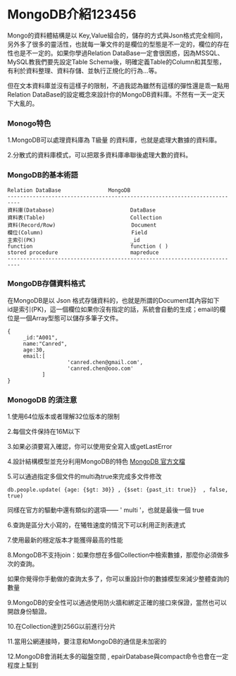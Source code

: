 # MongoDB介紹123456

Mongo的資料體結構是以 Key,Value組合的，儲存的方式與Json格式完全相同，另外多了很多的靈活性，也就每一筆文件的是欄位的型態是不一定的，欄位的存在性也是不一定的。如果你學過Relation DataBase一定會很困惑，因為MSSQL、MySQL教我們要先設定Table Schema後，明確定義Table的Column和其型態，有利於資料整理、資料存儲、並執行正規化的行為…等。

但在文本資料庫並沒有這樣子的限制，不過我認為雖然有這樣的彈性還是乖一點用Relation DataBase的設定概念來設計你的MongoDB資料庫。不然有一天一定天下大亂的。

### Monogo特色
1.MongoDB可以處理資料庫為 T級量 的資料庫，也就是處理大數據的資料庫。  

2.分散式的資料庫模式，可以把眾多資料庫串聯後處理大數的資料。  

### MongoDB的基本術語
```
Relation DataBase               MongoDB
--------------------------------------------------------------------------
資料庫(Database)                        DataBase
資料表(Table)                           Collection
資料(Record/Row)                        Document
欄位(Column)                            Field
主索引(PK)                              _id
function                               function ( )
stored procedure                       mapreduce
--------------------------------------------------------------------------
```

### MongoDB存儲資料格式
在MongoDB是以 Json 格式存儲資料的，也就是所謂的Document其內容如下  
id是索引(PK)，這一個欄位如果你沒有指定的話，系統會自動的生成；email的欄位是一個Array型態可以儲存多筆子文件。  

```
{
     _id:"A001",
     name:"Canred",
     age:30,
     email:[
                   'canred.chen@gmail.com',
                   'canred.chen@ooo.com'
           ]
}
```
### MonogoDB 的須注意
1.使用64位版本或者理解32位版本的限制  

2.每個文件保持在16M以下  

3.如果必須要寫入確認，你可以使用安全寫入或getLastError  

4.設計結構模型並充分利用MongoDB的特色  [MongoDB 官方文檔](https://docs.mongodb.com/manual/data-modeling/)  

5.可以通過指定多個文件的multi為true來完成多文件修改  

```
db.people.update( {age: {$gt: 30}} , {$set: {past_it: true}}  , false, true)
```
同樣在官方的驅動中還有類似的選項—— ' multi '，也就是最後一個 true  

6.查詢是區分大小寫的，在犧牲速度的情況下可以利用正則表達式  

7.使用最新的穩定版本才能獲得最高的性能  

8.MongoDB不支持join：如果你想在多個Collection中檢索數據，那麼你必須做多次的查詢。  

如果你覺得你手動做的查詢太多了，你可以重設計你的數據模型來減少整體查詢的數量  

9.MongoDB的安全性可以通過使用防火牆和綁定正確的接口來保證，當然也可以開啟身份驗證。  

10.在Collection達到256G以前進行分片  

11.當用公網連接時，要注意和MongoDB的通信是未加密的  

12.MongoDB會消耗太多的磁盤空間 , epairDatabase與compact命令也會在一定程度上幫到  
